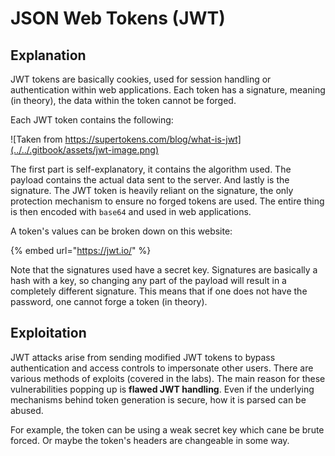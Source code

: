 # JSON Web Tokens (JWT)

## Explanation

JWT tokens are basically cookies, used for session handling or authentication within web applications. Each token has a signature, meaning (in theory), the data within the token cannot be forged. 

Each JWT token contains the following:

![Taken from https://supertokens.com/blog/what-is-jwt](../../.gitbook/assets/jwt-image.png)

The first part is self-explanatory, it contains the algorithm used. The payload contains the actual data sent to the server. And lastly is the signature. The JWT token is heavily reliant on the signature, the only protection mechanism to ensure no forged tokens are used. The entire thing is then encoded with `base64` and used in web applications.

A token's values can be broken down on this website:

{% embed url="https://jwt.io/" %}

Note that the signatures used have a secret key. Signatures are basically a hash with a key, so changing any part of the payload will result in a completely different signature. This means that if one does not have the password, one cannot forge a token (in theory).

## Exploitation

JWT attacks arise from sending modified JWT tokens to bypass authentication and access controls to impersonate other users. There are various methods of exploits (covered in the labs). The main reason for these vulnerabilities popping up is **flawed JWT handling**. Even if the underlying mechanisms behind token generation is secure, how it is parsed can be abused. 

For example, the token can be using a weak secret key which cane be brute forced. Or maybe the token's headers are changeable in some way.